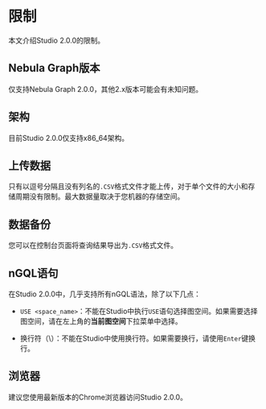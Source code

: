# 限制

本文介绍Studio 2.0.0的限制。

## Nebula Graph版本

仅支持Nebula Graph 2.0.0，其他2.x版本可能会有未知问题。

<!--
如果您使用Nebula Graph 1.x，请使用Studio 1.x。详情请参见[Studio v1.x User Guide](https://docs.nebula-graph.io/1.1/nebula-studio/about-studio/st-ug-what-is-graph-studio/)。
-->

## 架构

目前Studio 2.0.0仅支持x86_64架构。

## 上传数据

只有以逗号分隔且没有列名的`.CSV`格式文件才能上传，对于单个文件的大小和存储周期没有限制。最大数据量取决于您机器的存储空间。

## 数据备份

您可以在控制台页面将查询结果导出为`.CSV`格式文件。

## nGQL语句

在Studio 2.0.0中，几乎支持所有nGQL语法，除了以下几点：

- `USE <space_name>`：不能在Studio中执行`USE`语句选择图空间。如果需要选择图空间，请在左上角的**当前图空间**下拉菜单中选择。

- 换行符（\\）：不能在Studio中使用换行符。如果需要换行，请使用`Enter`键换行。

## 浏览器

建议您使用最新版本的Chrome浏览器访问Studio 2.0.0。